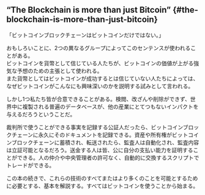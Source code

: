 ## “The Blockchain is more than just Bitcoin” {#the-blockchain-is-more-than-just-bitcoin}

「ビットコインブロックチェーンはビットコインだけではない。」

おもしろいことに、2つの異なるグループによってこのセンテンスが使われることがある。  
ビットコインを貨幣として信じている人たちが、ビットコインの価値が上がる強気な予想のための主張として使われる。  
また貨幣としてはビットコインが成功するとは信じていない人たちによっては、なぜビットコインがこんなにも興味深いのかを説明する試みとして言われる。

しかし1つ私たち皆が合意できることがある。検閲、改ざんや削除ができず、世界中に複製される普遍のデータベースが、他の産業にとてつもないインパクトを与えるだろうということだ。

裁判所で使うことができる事実を記録する公証人だったら、ビットコインブロックチェーンに永久にそのドキュメントを記録できる。資産や所有権がビットコインブロックチェーンに蓄積され、転送されたら、監査人は自動化され、監査内容は立証可能となるだろう。送金する人は皆、公に自分の支払い能力を証明することができる。人の仲介や中央管理者の許可なく、自動的に交換するスクリプトでトレードができる。

この本の続きで、これらの技術のすべてまたはより多くのことを可能とするために必要とする、基本を解説する。すべてはビットコインを使うことから始まる。

